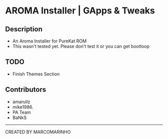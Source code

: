 AROMA Installer | GApps &amp; Tweaks
===
Description
---
* An Aroma Installer for PureKat ROM
* This wasn't tested yet. Please don't test it or you can get bootloop


TODO
---
* Finish Themes Section

Contributors
---
* amarullz
* mike1986.
* PA Team
* BaNkS

---
CREATED BY MARCOMARINHO 

